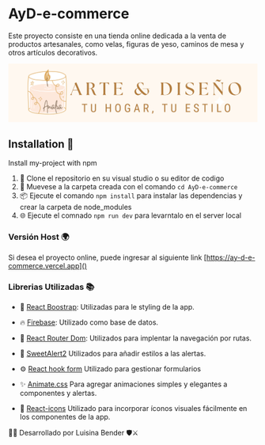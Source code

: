 
# AyD-e-commerce 

Este proyecto consiste en una tienda online dedicada a la venta de productos artesanales, como velas, figuras de yeso, caminos de mesa y otros artículos decorativos.


![Logo](/src/assets/logo.png)


## Installation 🚀

Install my-project with npm

1. 🔄 Clone el repositorio en su visual studio o su editor de codigo 
2. 📁 Muevese a la carpeta creada con el comando `cd AyD-e-commerce`
3. 📦 Ejecute el comando `npm install` para instalar las dependencias y crear la carpeta de node_modules
4. 🌐 Ejecute el comnado `npm run dev` para levarntalo en el server local


### Versión Host 🌍

Si desea el proyecto online, puede ingresar al siguiente link [https://ay-d-e-commerce.vercel.app]()

### Librerias Utilizadas 📚

- 🎨 [React Boostrap](https://react-bootstrap.netlify.app): Utilizadas para le styling de la app. 

- 🔥 [Firebase](https://firebase.google.com/): Utilizado como base de datos.

- 🧭 [React Router Dom](https://reactouter.com/): Utilizados para implentar la navegación por rutas.

- 🎉 [SweetAlert2](sweetalert2.github.io) Utilizados para añadir estilos a las alertas.

- ⚙️ [React hook form](https://react-hook-form.com) Utilizado para gestionar formularios

- ✨ [Animate.css](https://animate.style) Para agregar animaciones simples y elegantes a componentes y alertas.

- 🧩 [React-icons](https://www.npmjs.com/package/react-icons) Utilizado para incorporar íconos visuales fácilmente en los componentes de la app.

👩‍💻 Desarrollado por Luisina Bender 🛡️⚔️  





